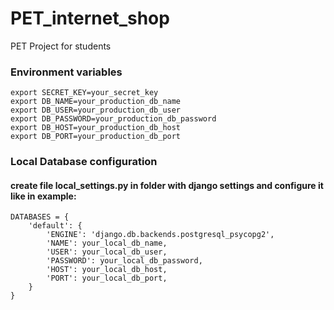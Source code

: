 # PET_internet_shop
PET Project for students

### Environment variables
```
export SECRET_KEY=your_secret_key
export DB_NAME=your_production_db_name
export DB_USER=your_production_db_user
export DB_PASSWORD=your_production_db_password
export DB_HOST=your_production_db_host
export DB_PORT=your_production_db_port
```

### Local Database configuration
#### create file local_settings.py in folder with django settings and configure it like in example:
```
DATABASES = {
    'default': {
        'ENGINE': 'django.db.backends.postgresql_psycopg2',
        'NAME': your_local_db_name,
        'USER': your_local_db_user,
        'PASSWORD': your_local_db_password,
        'HOST': your_local_db_host,
        'PORT': your_local_db_port,
    }
}
```